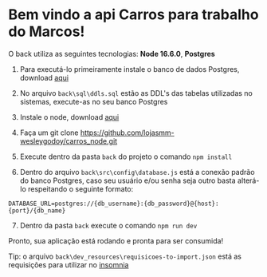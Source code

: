 <h1>Bem vindo a api Carros para trabalho do Marcos!</h1>

O back utiliza as seguintes tecnologias:
**Node 16.6.0**,
**Postgres**

1. Para executá-lo primeiramente instale o banco de dados Postgres, download [aqui](https://www.enterprisedb.com/downloads/postgres-postgresql-downloads)

2. No arquivo `back\sql\ddls.sql` estão as DDL's das tabelas utilizadas no sistemas, execute-as no seu banco Postgres

3. Instale o node, download [aqui](https://nodejs.org/en/download/package-manager)

4. Faça um git clone https://github.com/lojasmm-wesleygodoy/carros_node.git

5. Execute dentro da pasta `back` do projeto o comando `npm install`

6. Dentro do arquivo `back\src\config\database.js` está a conexão padrão do banco Postgres, caso seu usuário e/ou senha seja outro basta alterá-lo respeitando o seguinte formato:

`DATABASE_URL=postgres://{db_username}:{db_password}@{host}:{port}/{db_name}`

7. Dentro da pasta `back` execute o comando `npm run dev`

Pronto, sua aplicação está rodando e pronta para ser consumida!

Tip: o arquivo `back\dev_resources\requisicoes-to-import.json` está as requisições para utilizar no [insomnia](https://insomnia.rest/download)